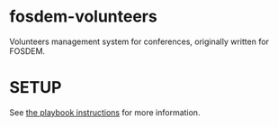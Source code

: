 fosdem-volunteers
=================

Volunteers management system for conferences, originally written for FOSDEM.

SETUP
=====
See [the playbook instructions](deployment/playbook/README.md) for more information.